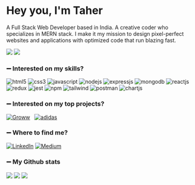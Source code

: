 <h1>Hey you, I'm Taher</h1>

A Full Stack Web Developer based in India. A creative coder who specializes in MERN stack. I make it my mission to design pixel-perfect websites and applications with optimized code that run blazing fast.

![](https://komarev.com/ghpvc/?username=your-github-taherahmed14&style=flat-square&label=Profile+Views)
<img src="https://badges.pufler.dev/Commits/yearly/taherahmed14" />

### :heavy_minus_sign: Interested on my skills?
<p>
<a><img src="https://img.shields.io/badge/HTML5-E34F26?style=for-the-badge&logo=html5&logoColor=white" alt="html5"/></a>
<a><img src="https://img.shields.io/badge/CSS3-1572B6?style=for-the-badge&logo=css3&logoColor=white" alt="css3"/> </a>
<a><img src="https://img.shields.io/badge/JavaScript-323330?style=for-the-badge&logo=javascript&logoColor=F7DF1E" alt="javascript"/></a>
<a><img src="https://img.shields.io/badge/Node.js-339933?style=for-the-badge&logo=nodedotjs&logoColor=white" alt="nodejs" /></a>
<a><img src="https://img.shields.io/badge/Express.js-000000?style=for-the-badge&logo=express&logoColor=white" alt="expressjs"/></a>
<a><img src="https://img.shields.io/badge/MongoDB-4EA94B?style=for-the-badge&logo=mongodb&logoColor=white" alt="mongodb"/></a>
<a><img src="https://img.shields.io/badge/React-20232A?style=for-the-badge&logo=react&logoColor=61DAFB" alt="reactjs" /></a>
<a><img src="https://img.shields.io/badge/Redux-593D88?style=for-the-badge&logo=redux&logoColor=white" alt="redux" /></a>
<a><img src="https://img.shields.io/badge/Jest-C21325?style=for-the-badge&logo=jest&logoColor=white" alt="jest"/></a>
<a><img src="https://img.shields.io/badge/npm-CB3837?style=for-the-badge&logo=npm&logoColor=white" alt="npm"/></a>
<a><img src="https://img.shields.io/badge/Tailwind_CSS-38B2AC?style=for-the-badge&logo=tailwind-css&logoColor=white" alt="tailwind"/></a>
<a><img src="https://img.shields.io/badge/Postman-FF6C37?style=for-the-badge&logo=Postman&logoColor=white" alt="postman"/></a>
<a><img src="https://img.shields.io/badge/Chart.js-FF6384?style=for-the-badge&logo=chartdotjs&logoColor=white" alt="chartjs"/></a>

 


</p>

### :heavy_minus_sign: Interested on my top projects?

<p>
<a href="https://github.com/taherahmed14/Groww-Clone" target="blank"><img src="https://img.shields.io/static/v1?style=for-the-badge&message=Groww&color=00d09c&logo=GoldenLine&logoColor=FFFFFF&label=" alt="Groww" /></a> &nbsp;
<a href="https://github.com/taherahmed14/adidas-Front-end-project" target="blank"><img src="https://img.shields.io/static/v1?style=for-the-badge&message=Adidas&color=000000&logo=Adidas&logoColor=FFFFFF&label=" alt="adidas"/></a>
</p>

### :heavy_minus_sign: Where to find me?
<p> <a href="https://www.linkedin.com/in/taher-ahmed-bb96b6123/" target="_blank"><img alt="LinkedIn" src="https://img.shields.io/badge/linkedin-%230077B5.svg?&style=for-the-badge&logo=linkedin&logoColor=white" /></a> <a href="https://medium.com/@taherahmed.sj.95" target="_blank"><img alt="Medium" src="https://img.shields.io/badge/medium-%2312100E.svg?&style=for-the-badge&logo=medium&logoColor=white" /></a>
</p>

### :heavy_minus_sign: My Github stats
<p>
<img align="center" src="https://github-readme-stats.vercel.app/api/top-langs/?username=taherahmed14&layout=compact&bg_color=0,73FA79,73FDFF,7A81FF&theme=graywhite&langs_count=10&exclude_repo=kasweb">
<img align="center" src="https://github-readme-stats.vercel.app/api?username=taherahmed14&count_private=true&show_icons=trueline_height=21&bg_color=0,EC6C6C,FFD479,FFFC79,73FA79&theme=graywhite">	
<img align="center" src="https://github-readme-streak-stats.herokuapp.com/?user=taherahmed14&theme=dracula">
</p>



<!--<img alt="React" src="https://img.shields.io/badge/-React-45b8d8?style=flat-square&logo=react&logoColor=white" />-->

<!--### :heavy_minus_sign: Interested on my Story?
When I graduated as a civil engineer, I never thought that I would be on the path to become a web developer. I started my career as a site engineer, then worked as a rebar detailer for the next 3 years.
However, the job did not provide me the satisfaction that I was seeking for my career growth. This is when I came across the career option of web development and was immediately intrigued.

While I was exploring career paths on web development, I learned about Masai school and joined a 30-weeks full-time course on Full-Stack Web Development. Ever since, I became determined to learn new skills and frameworks. I was able to apply my learnings while developing projects and that became an enjoyable process.

I started from scratch with next to no knowledge about web development. But, in the span on 2 months I was able to build an E-commerce page with proper flow and validations. This experience ignited a spark in me to learn and develop more.

With Masai school, I have developed my skills with hands-on experience on MERN stack, critical thinking by solving Data Structures and Algorithms. Through learning and implementing, I have become an expert in JavaScript, HTML, and CSS.

My previous work experience, combined with everything that I have learnt in the past few months has enhanced my skills in coordination, clear communication and decision making.

My leisure interest include travelling, reading books, exploring movies and listening to music.

Looking forward to applying the acquired skills on solving intricate problems and making life much easier.
Feel free to reach me at: taherahmed.sj.95@gmail.com.
You can view my work at:-->




 



<!--
**taherahmed14/taherahmed14** is a ✨ _special_ ✨ repository because its `README.md` (this file) appears on your GitHub profile.

Here are some ideas to get you started:

- 🔭 I’m currently working on ...
- 🌱 I’m currently learning ...
- 👯 I’m looking to collaborate on ...
- 🤔 I’m looking for help with ...
- 💬 Ask me about ...
- 📫 How to reach me: ...
- 😄 Pronouns: ...
- ⚡ Fun fact: ...
-->
